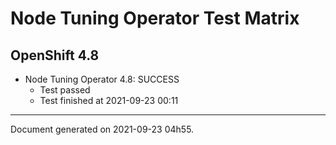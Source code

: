 
Node Tuning Operator Test Matrix
================================

OpenShift 4.8
-------------


* Node Tuning Operator 4.8: SUCCESS
  - Test passed
  - Test finished at 2021-09-23 00:11


---
Document generated on 2021-09-23 04h55.
